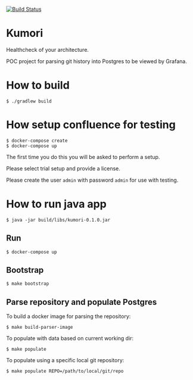 [![Build Status](https://travis-ci.org/Mathmagicians/kumori.svg?branch=master)](https://travis-ci.org/Mathmagicians/kumori)

# Kumori

Healthcheck of your architecture.

POC project for parsing git history into Postgres to be viewed by Grafana.

# How to build

    $ ./gradlew build

# How setup confluence for testing

    $ docker-compose create
    $ docker-compose up

The first time you do this you will be asked to perform a setup.

Please select trial setup and provide a license.

Please create the user `admin` with password `admin` for use with testing.

# How to run java app
    $ java -jar build/libs/kumori-0.1.0.jar

## Run

    $ docker-compose up

## Bootstrap

    $ make bootstrap

## Parse repository and populate Postgres

To build a docker image for parsing the repository:

    $ make build-parser-image

To populate with data based on current working dir:

    $ make populate

To populate using a specific local git repository:

    $ make populate REPO=/path/to/local/git/repo
